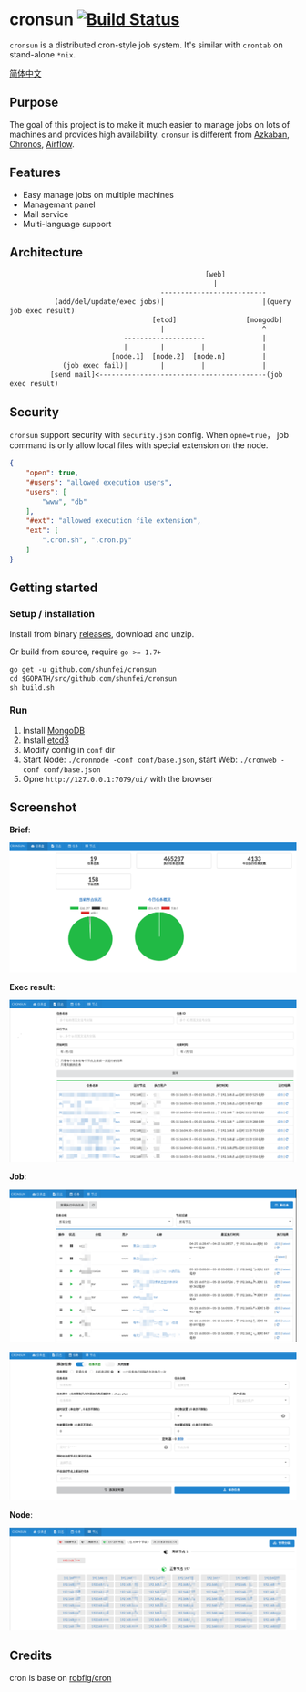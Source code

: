 # cronsun [![Build Status](https://travis-ci.org/shunfei/cronsun.svg?branch=master)](https://travis-ci.org/shunfei/cronsun)

`cronsun` is a distributed cron-style job system. It's similar with `crontab` on stand-alone `*nix`.

[简体中文](README_ZH.md)

## Purpose

The goal of this project is to make it much easier to manage jobs on lots of machines and provides high availability.
`cronsun` is different from [Azkaban](https://azkaban.github.io/), [Chronos](https://mesos.github.io/chronos/), [Airflow](https://airflow.incubator.apache.org/).

## Features

- Easy manage jobs on multiple machines
- Managemant panel
- Mail service
- Multi-language support

## Architecture

```
                                                [web]
                                                  |
                                     --------------------------
           (add/del/update/exec jobs)|                        |(query job exec result)
                                   [etcd]                 [mongodb]
                                     |                        ^
                            --------------------              |
                            |        |         |              |
                         [node.1]  [node.2]  [node.n]         |
             (job exec fail)|        |         |              |
          [send mail]<-----------------------------------------(job exec result)

```


## Security

`cronsun` support security with `security.json` config. When `opne=true`， job command is only allow local files with special extension on the node.

```json
{
    "open": true,
    "#users": "allowed execution users",
    "users": [
        "www", "db"
    ],
    "#ext": "allowed execution file extension",
    "ext": [
        ".cron.sh", ".cron.py"
    ]
}
```

## Getting started

### Setup / installation

Install from binary [releases](https://github.com/shunfei/cronsun/releases), download and unzip.

Or build from source, require `go >= 1.7+`

```
go get -u github.com/shunfei/cronsun
cd $GOPATH/src/github.com/shunfei/cronsun
sh build.sh
```

### Run

1. Install [MongoDB](http://docs.mongodb.org/manual/installation/)
2. Install [etcd3](https://github.com/coreos/etcd)
3. Modify config in `conf` dir
4. Start Node: `./cronnode -conf conf/base.json`, start Web: `./cronweb -conf conf/base.json`
5. Opne `http://127.0.0.1:7079/ui/` with the browser

## Screenshot

**Brief**:

![](doc/img/brief.png)

**Exec result**:

![](doc/img/log.png)

**Job**:

![](doc/img/job.png)

![](doc/img/new_job.png)

**Node**:

![](doc/img/node.png)

## Credits

cron is base on [robfig/cron](https://github.com/robfig/cron)
